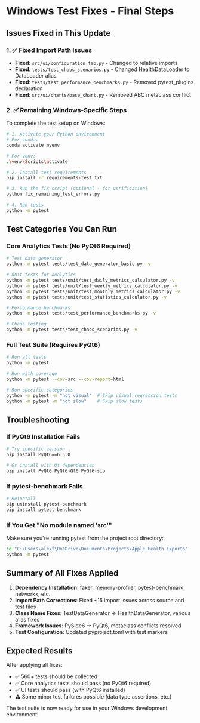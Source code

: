 # Windows Test Fixes - Final Steps

## Issues Fixed in This Update

### 1. ✅ Fixed Import Path Issues
- **Fixed**: `src/ui/configuration_tab.py` - Changed to relative imports
- **Fixed**: `tests/test_chaos_scenarios.py` - Changed HealthDataLoader to DataLoader alias
- **Fixed**: `tests/test_performance_benchmarks.py` - Removed pytest_plugins declaration
- **Fixed**: `src/ui/charts/base_chart.py` - Removed ABC metaclass conflict

### 2. ✅ Remaining Windows-Specific Steps

To complete the test setup on Windows:

```bash
# 1. Activate your Python environment
# For conda:
conda activate myenv

# For venv:
.\venv\Scripts\activate

# 2. Install test requirements
pip install -r requirements-test.txt

# 3. Run the fix script (optional - for verification)
python fix_remaining_test_errors.py

# 4. Run tests
python -m pytest
```

## Test Categories You Can Run

### Core Analytics Tests (No PyQt6 Required)
```bash
# Test data generator
python -m pytest tests/test_data_generator_basic.py -v

# Unit tests for analytics
python -m pytest tests/unit/test_daily_metrics_calculator.py -v
python -m pytest tests/unit/test_weekly_metrics_calculator.py -v
python -m pytest tests/unit/test_monthly_metrics_calculator.py -v
python -m pytest tests/unit/test_statistics_calculator.py -v

# Performance benchmarks
python -m pytest tests/test_performance_benchmarks.py -v

# Chaos testing
python -m pytest tests/test_chaos_scenarios.py -v
```

### Full Test Suite (Requires PyQt6)
```bash
# Run all tests
python -m pytest

# Run with coverage
python -m pytest --cov=src --cov-report=html

# Run specific categories
python -m pytest -m "not visual"  # Skip visual regression tests
python -m pytest -m "not slow"    # Skip slow tests
```

## Troubleshooting

### If PyQt6 Installation Fails
```bash
# Try specific version
pip install PyQt6==6.5.0

# Or install with Qt dependencies
pip install PyQt6 PyQt6-Qt6 PyQt6-sip
```

### If pytest-benchmark Fails
```bash
# Reinstall
pip uninstall pytest-benchmark
pip install pytest-benchmark
```

### If You Get "No module named 'src'"
Make sure you're running pytest from the project root directory:
```bash
cd "C:\Users\alexf\OneDrive\Documents\Projects\Apple Health Exports"
python -m pytest
```

## Summary of All Fixes Applied

1. **Dependency Installation**: faker, memory-profiler, pytest-benchmark, networkx, etc.
2. **Import Path Corrections**: Fixed ~15 import issues across source and test files
3. **Class Name Fixes**: TestDataGenerator → HealthDataGenerator, various alias fixes
4. **Framework Issues**: PySide6 → PyQt6, metaclass conflicts resolved
5. **Test Configuration**: Updated pyproject.toml with test markers

## Expected Results

After applying all fixes:
- ✅ 560+ tests should be collected
- ✅ Core analytics tests should pass (no PyQt6 required)
- ✅ UI tests should pass (with PyQt6 installed)
- ⚠️ Some minor test failures possible (data type assertions, etc.)

The test suite is now ready for use in your Windows development environment!